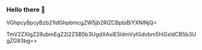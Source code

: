 ### Hello there 👋

VGhpcyBpcyBzb21ldGhpbmcgZW5jb2RlZCBpbiBiYXNlNjQ=

TmV2ZXIgZ29ubmEgZ2l2ZSB5b3UgdXAsIE5ldmVyIGdvbm5hIGxldCB5b3UgZG93bg==
<!--
**jobchumo/jobchumo** is a ✨ _special_ ✨ repository because its `README.md` (this file) appears on your GitHub profile.

Here are some ideas to get you started:

- 🔭 I’m currently working on ...
- 🌱 I’m currently learning ...
- 👯 I’m looking to collaborate on ...
- 🤔 I’m looking for help with ...
- 💬 Ask me about ...
- 📫 How to reach me: ...
- 😄 Pronouns: ...
- ⚡ Fun fact: ...
-->
